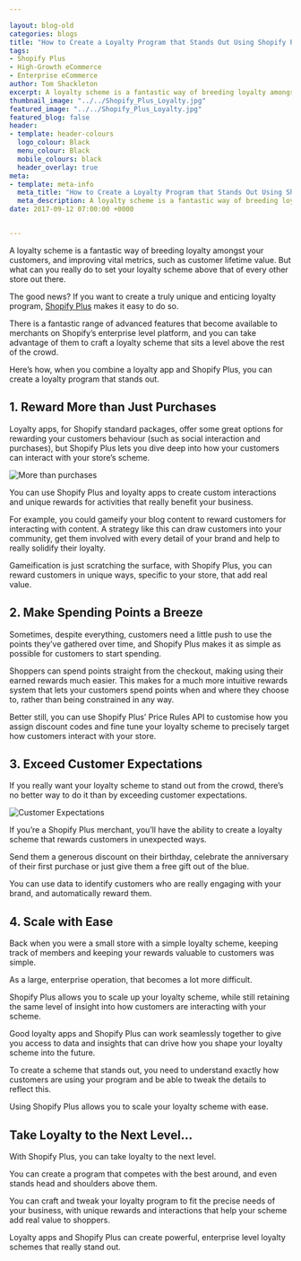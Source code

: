 ```yaml
--- 

layout: blog-old
categories: blogs
title: "How to Create a Loyalty Program that Stands Out Using Shopify Plus"
tags:
- Shopify Plus
- High-Growth eCommerce
- Enterprise eCommerce
author: Tom Shackleton
excerpt: A loyalty scheme is a fantastic way of breeding loyalty amongst your customers, and improving vital metrics, such as customer lifetime value. But what can you really do to set your loyalty scheme above that of every other store out there.
thumbnail_image: "../../Shopify_Plus_Loyalty.jpg"
featured_image: "../../Shopify_Plus_Loyalty.jpg"
featured_blog: false
header:
- template: header-colours
  logo_colour: Black
  menu_colour: Black
  mobile_colours: black
  header_overlay: true
meta:
- template: meta-info
  meta_title: "How to Create a Loyalty Program that Stands Out Using Shopify Plus"
  meta_description: A loyalty scheme is a fantastic way of breeding loyalty amongst your customers, and improving vital metrics, such as customer lifetime value. But what can you really do to set your loyalty scheme above that of every other store out there.
date: 2017-09-12 07:00:00 +0000


--- 
```

A loyalty scheme is a fantastic way of breeding loyalty amongst your customers, and improving vital metrics, such as customer lifetime value. But what can you really do to set your loyalty scheme above that of every other store out there.

The good news? If you want to create a truly unique and enticing loyalty program, [Shopify Plus](https://www.shopify.com/plus?ref=statement&utm_campaign=Statement%20Blog) makes it easy to do so.

There is a fantastic range of advanced features that become available to merchants on Shopify’s enterprise level platform, and you can take advantage of them to craft a loyalty scheme that sits a level above the rest of the crowd.

Here’s how, when you combine a loyalty app and Shopify Plus, you can create a loyalty program that stands out.

  

1\. Reward More than Just Purchases
-----------------------------------

Loyalty apps, for Shopify standard packages, offer some great options for rewarding your customers behaviour (such as social interaction and purchases), but Shopify Plus lets you dive deep into how your customers can interact with your store’s scheme.

![More than purchases](../../More_than_purchases.jpg)

You can use Shopify Plus and loyalty apps to create custom interactions and unique rewards for activities that really benefit your business.

For example, you could gameify your blog content to reward customers for interacting with content. A strategy like this can draw customers into your community, get them involved with every detail of your brand and help to really solidify their loyalty.

Gameification is just scratching the surface, with Shopify Plus, you can reward customers in unique ways, specific to your store, that add real value.

  

2\. Make Spending Points a Breeze
---------------------------------

Sometimes, despite everything, customers need a little push to use the points they’ve gathered over time, and Shopify Plus makes it as simple as possible for customers to start spending.

Shoppers can spend points straight from the checkout, making using their earned rewards much easier. This makes for a much more intuitive rewards system that lets your customers spend points when and where they choose to, rather than being constrained in any way.

Better still, you can use Shopify Plus’ Price Rules API to customise how you assign discount codes and fine tune your loyalty scheme to precisely target how customers interact with your store.

  

3\. Exceed Customer Expectations
--------------------------------

If you really want your loyalty scheme to stand out from the crowd, there’s no better way to do it than by exceeding customer expectations.

![Customer Expectations](../../customer_expectations(1).jpg)

If you’re a Shopify Plus merchant, you’ll have the ability to create a loyalty scheme that rewards customers in unexpected ways.

Send them a generous discount on their birthday, celebrate the anniversary of their first purchase or just give them a free gift out of the blue.

You can use data to identify customers who are really engaging with your brand, and automatically reward them.

  

4\. Scale with Ease
-------------------

Back when you were a small store with a simple loyalty scheme, keeping track of members and keeping your rewards valuable to customers was simple.

As a large, enterprise operation, that becomes a lot more difficult.

Shopify Plus allows you to scale up your loyalty scheme, while still retaining the same level of insight into how customers are interacting with your scheme.

Good loyalty apps and Shopify Plus can work seamlessly together to give you access to data and insights that can drive how you shape your loyalty scheme into the future.

To create a scheme that stands out, you need to understand exactly how customers are using your program and be able to tweak the details to reflect this.

Using Shopify Plus allows you to scale your loyalty scheme with ease.

  

Take Loyalty to the Next Level…
-------------------------------

With Shopify Plus, you can take loyalty to the next level.

You can create a program that competes with the best around, and even stands head and shoulders above them.

You can craft and tweak your loyalty program to fit the precise needs of your business, with unique rewards and interactions that help your scheme add real value to shoppers.

Loyalty apps and Shopify Plus can create powerful, enterprise level loyalty schemes that really stand out.
